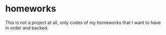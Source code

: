 homeworks
=========

This is not a project at all, only codes of my homeworks that I want to have in order and backed.